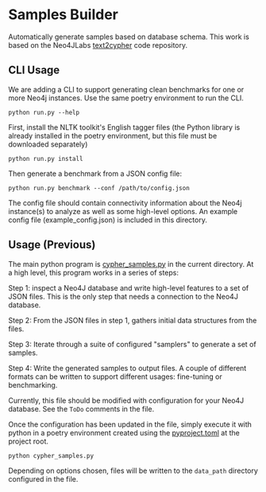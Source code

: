 # Samples Builder
Automatically generate samples based on database
schema. This work is based on the Neo4JLabs [text2cypher](https://github.com/neo4j-labs/text2cypher/tree/main) code
repository.

## CLI Usage
We are adding a CLI to support generating clean benchmarks for one or more Neo4j instances. Use
the same poetry environment to run the CLI.

```
python run.py --help
```

First, install the NLTK toolkit's English tagger files (the Python library is 
already installed in the poetry environment, but this file must be downloaded
separately)

```
python run.py install
```

Then generate a benchmark from a JSON config file:

```
python run.py benchmark --conf /path/to/config.json
```

The config file should contain connectivity information about the Neo4j instance(s)
to analyze as well as some high-level options.
An example config file (example_config.json) is included in this directory.


## Usage (Previous)

The main python program is [cypher_samples.py](cypher_samples.py)
in the current directory. At a high level, this program works in a 
series of steps:

Step 1: inspect a Neo4J database and write high-level features to a set
of JSON files. This is the only step that needs a connection to the 
Neo4J database. 

Step 2: From the JSON files in step 1, gathers initial data structures from the files.

Step 3: Iterate through a suite of configured "samplers" to generate
a set of samples.

Step 4: Write the generated samples to output files. A couple of 
different formats can be written to support different usages:
fine-tuning or benchmarking. 

Currently, this file should be modified with configuration for your
Neo4J database. See the `ToDo` comments in the file. 

Once the configuration has been updated in the file, simply 
execute it with python in a poetry environment created using the 
[pyproject.toml](../../pyproject.toml) at the project root.

```
python cypher_samples.py
```

Depending on options chosen, files will be written to the `data_path`
directory configured in the file. 